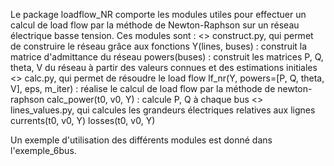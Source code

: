 Le package loadflow_NR comporte les modules utiles pour effectuer un calcul de load flow par la méthode de Newton-Raphson sur un réseau électrique basse tension.
Ces modules sont :
<> construct.py, qui permet de construire le réseau grâce aux fonctions 
	Y(lines, buses) : construit la matrice d'admittance du réseau
	powers(buses) : construit les matrices P, Q, theta, V du réseau à partir des valeurs connues et des estimations initiales
<> calc.py, qui permet de résoudre le load flow
	lf_nr(Y, powers=[P, Q, theta, V], eps, m_iter) : réalise le calcul de load flow par la méthode de newton-raphson
	calc_power(t0, v0, Y) : calcule P, Q à chaque bus
<> lines_values.py, qui calcules les grandeurs électriques relatives aux lignes
	currents(t0, v0, Y)
	losses(t0, v0, Y)
	
Un exemple d'utilisation des différents modules est donné dans l'exemple_6bus.
